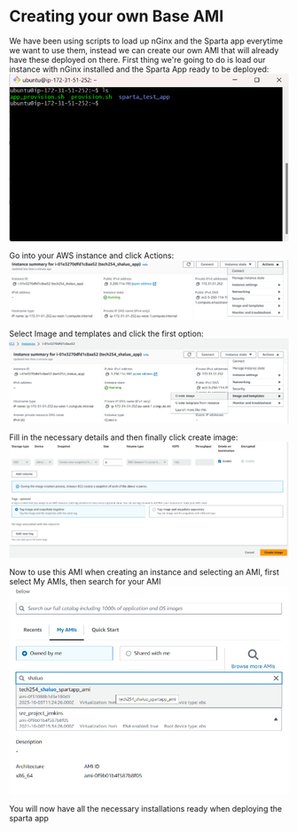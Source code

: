 # Creating your own Base AMI

We have been using scripts to load up nGinx and the Sparta app everytime we want to use them, instead we can create our own AMI that will already have these deployed on there. First thing we're going to do is load our instance with nGinx installed and the Sparta App ready to be deployed: 
![Screenshot 2023-10-03 154927.png](images%2FScreenshot%202023-10-03%20154927.png)

Go into your AWS instance and click Actions:
![Screenshot 2023-10-03 155320.png](images%2FScreenshot%202023-10-03%20155320.png)

Select Image and templates and click the first option:
![Screenshot 2023-10-03 155435.png](images%2FScreenshot%202023-10-03%20155435.png)

Fill in the necessary details and then finally click create image:
![Screenshot 2023-10-03 155512.png](images%2FScreenshot%202023-10-03%20155512.png)

Now to use this AMI when creating an instance and selecting an AMI, first select My AMIs, then search for your AMI
![Screenshot 2023-10-03 155734.png](images%2FScreenshot%202023-10-03%20155734.png)

You will now have all the necessary installations ready when deploying the sparta app





